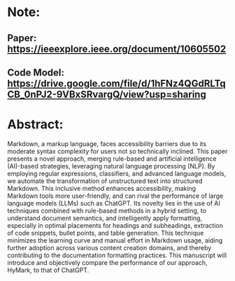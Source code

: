 # Note:
## Paper: https://ieeexplore.ieee.org/document/10605502
## Code Model: https://drive.google.com/file/d/1hFNz4QGdRLTqCB_0nPJ2-9VBxSRvargQ/view?usp=sharing

# Abstract:
Markdown, a markup language, faces accessibility barriers due to its moderate syntax complexity for users not so technically inclined. This paper presents a novel approach, merging rule-based and artificial intelligence (AI)-based strategies, leveraging natural language processing (NLP). By employing regular expressions, classifiers, and advanced language models, we automate the transformation of unstructured text into structured Markdown. This inclusive method enhances accessibility, making Markdown tools more user-friendly, and can rival the performance of large language models (LLMs) such as ChatGPT. Its novelty lies in the use of AI techniques combined with rule-based methods in a hybrid setting, to understand document semantics, and intelligently apply formatting, especially in optimal placements for headings and subheadings, extraction of code snippets, bullet points, and table generation. This technique minimizes the learning curve and manual effort in Markdown usage, aiding further adoption across various content creation domains, and thereby contributing to the documentation formatting practices. This manuscript will introduce and objectively compare the performance of our approach, HyMark, to that of ChatGPT.

